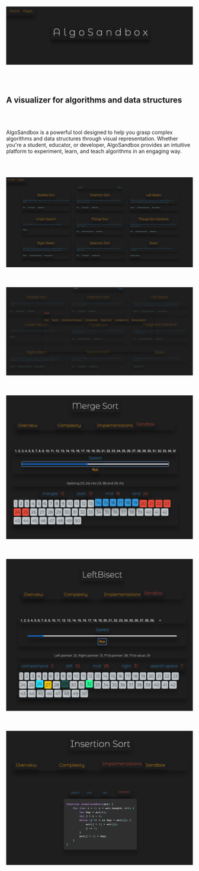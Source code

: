 ![Home Page](https://github.com/LambdaAK/AlgoSandbox/blob/main/readme%20pictures/home_page.png?raw=true)
<br><br><br><br>
## A visualizer for algorithms and data structures
<br><br>

AlgoSandbox is a powerful tool designed to help you grasp complex algorithms and data structures through visual representation. Whether you're a student, educator, or developer, AlgoSandbox provides an intuitive platform to experiment, learn, and teach algorithms in an engaging way.

<br><br>

![Browse](https://github.com/LambdaAK/AlgoSandbox/blob/main/readme%20pictures/algos.png?raw=true)
<br><br><br><br>
![Tags](https://github.com/LambdaAK/AlgoSandbox/blob/main/readme%20pictures/tags.png?raw=true)
<br><br><br><br>
![Merge sort in action](https://github.com/LambdaAK/AlgoSandbox/blob/main/readme%20pictures/merge_sort.png?raw=true)
<br><br><br><br>
![Left bisect in action](https://github.com/LambdaAK/AlgoSandbox/blob/main/readme%20pictures/left_bisect.png?raw=true)
<br><br><br><br>
![Insertion sort implementation](https://github.com/LambdaAK/AlgoSandbox/blob/main/readme%20pictures/insertion_sort.png?raw=true)